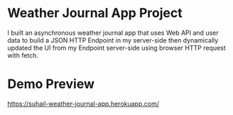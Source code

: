 # Weather Journal App Project

I built an asynchronous weather journal app that uses Web API and user data to build a JSON HTTP Endpoint in my server-side then dynamically updated the UI from my Endpoint server-side using browser HTTP request with fetch.

# Demo Preview
https://suhail-weather-journal-app.herokuapp.com/
